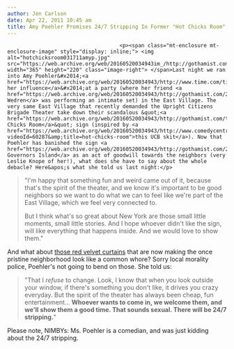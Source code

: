 ```yaml
---
author: Jen Carlson
date: Apr 22, 2011 10:45 am
title: Amy Poehler Promises 24/7 Stripping In Former "Hot Chicks Room"
---
```


	
										<p><span class="mt-enclosure mt-enclosure-image" style="display: inline;"> <img alt="hotchicksroom031711amyp.jpg" src="https://web.archive.org/web/20160520034943im_/http://gothamist.com/attachments/arts_jen/hotchicksroom031711amyp.jpg" width="365" height="220" class="image-right"> </span>Last night we ran into Amy Poehler&#x2014;<a href="https://web.archive.org/web/20160520034943/http://www.time.com/time/specials/packages/article/0,28804,2066367_2066369_2066436,00.html">and her influence</a>&#x2014;at a party (where her friend <a href="https://web.archive.org/web/20160520034943/http://gothamist.com/2009/09/02/craig_wedren_interview.php">Craig Wedren</a> was performing an intimate set) in the East Village. The very same East Village that recently demanded the Upright Citizens Brigade Theater take down their scandalous &quot;<a href="https://web.archive.org/web/20160520034943/http://gothamist.com/tags/hotchicksroom">Hot Chicks Room</a>&quot; sign (inspired by <a href="https://web.archive.org/web/20160520034943/http://www.comedycentral.com/videos/index.jhtml?videoId=60287&amp;title=hot-chicks-room">this UCB skit</a>). Now that Poehler has banished the sign <a href="https://web.archive.org/web/20160520034943/http://gothamist.com/2011/04/15/hot_chicks_room_sign_headed_to_gove.php">to Governors Island</a> as an act of goodwill towards the neighbors (very Leslie Knope of her!), what does she have to say about the whole debacle? Here&apos;s what she told us last night:</p>

<blockquote>&quot;I&apos;m happy that something fun and weird came out of it, because that&apos;s the spirit of the theater, and we know it&apos;s important to be good neighbors so we want to do what we can to feel like we&apos;re part of the East Village, which we feel very connected to. 

<p>But I think what&apos;s so great about New York are those small little moments, small little stories. And I hope whoever didn&apos;t like the sign, will like everything that happens inside. And we would love to show them.&quot;</p></blockquote><p></p>

<p>And what about <a href="https://web.archive.org/web/20160520034943/http://gothamist.com/2011/03/30/local_comedy_venue_trying_to_turn_e.php">those red velvet curtains</a> that are now making the once pristine neighborhood look like a common whore? Sorry local morality police, Poehler&apos;s not going to bend on those. She told us:</p>

<blockquote>&quot;That I <em>refuse</em> to change. Look, I know that when you look outside your window, if there&apos;s something you don&apos;t like, it drives you crazy everyday. But the spirit of the theater has always been cheap, fun entertainment... <strong>Whoever wants to come in, we welcome them, and we&apos;ll show them a good time. That sounds sexual. There will be 24/7 stripping.</strong>&quot;</blockquote>

<p>Please note, NIMBYs: Ms. Poehler is a comedian, and was just kidding about the 24/7 stripping.</p>					
										
									
				